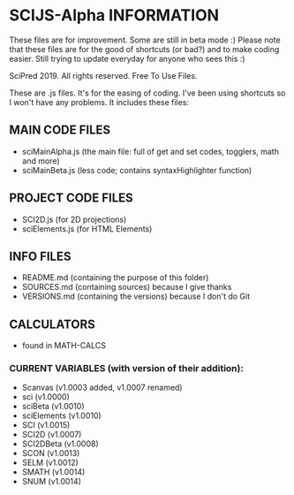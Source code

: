 # SCIJS-Alpha INFORMATION
These files are for improvement. Some are still in beta mode :)
Please note that these files are for the good of shortcuts (or bad?) and to make coding easier.
Still trying to update everyday for anyone who sees this :)

SciPred 2019. All rights reserved.
Free To Use Files.

These are .js files.
It's for the easing of coding.
I've been using shortcuts so I won't have any problems.
It includes these files:

## MAIN CODE FILES
- sciMainAlpha.js (the main file: full of get and set codes, togglers, math and more)
- sciMainBeta.js (less code; contains syntaxHighlighter function)

## PROJECT CODE FILES
- SCI2D.js (for 2D projections)
- sciElements.js (for HTML Elements)

## INFO FILES
- README.md (containing the purpose of this folder)
- SOURCES.md (containing sources) because I give thanks
- VERSIONS.md (containing the versions) because I don't do Git

## CALCULATORS
- found in MATH-CALCS

### CURRENT VARIABLES (with version of their addition):
- Scanvas (v1.0003 added, v1.0007 renamed)
- sci (v1.0000)
- sciBeta (v1.0010)
- sciElements (v1.0010)
- SCI (v1.0015)
- SCI2D (v1.0007)
- SCI2DBeta (v1.0008)
- SCON (v1.0013)
- SELM (v1.0012)
- SMATH (v1.0014)
- SNUM (v1.0014)